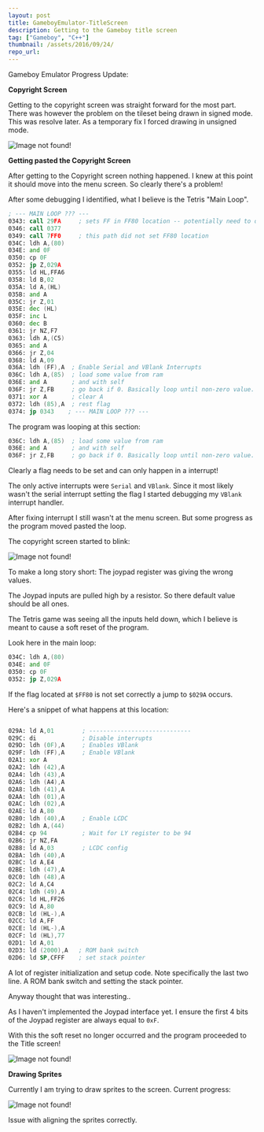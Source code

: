 ```yaml
---
layout: post
title: GameboyEmulator-TitleScreen
description: Getting to the Gameboy title screen
tag: ["Gameboy", "C++"]
thumbnail: /assets/2016/09/24/
repo_url:
---
```


Gameboy Emulator Progress Update:

**Copyright Screen**

Getting to the copyright screen was straight forward for the most part. There was however the problem on the tileset being drawn in signed mode. This was resolve later. As a temporary fix I forced drawing in unsigned mode.

![Image not found!](/assets/2016/09/24/copyright-screen.png)

**Getting pasted the Copyright Screen**

After getting to the Copyright screen nothing happened. I knew at this point it should move into the menu screen. So clearly there's a problem!

After some debugging I identified, what I believe is the Tetris "Main Loop".

```asm
; --- MAIN LOOP ??? ---
0343: call 29FA     ; sets FF in FF80 location -- potentially need to do something with joypad registers?
0346: call 0377
0349: call 7FF0     ; this path did not set FF80 location
034C: ldh A,(80)
034E: and 0F
0350: cp 0F
0352: jp Z,029A    
0355: ld HL,FFA6
0358: ld B,02
035A: ld A,(HL)
035B: and A
035C: jr Z,01
035E: dec (HL)
035F: inc L
0360: dec B
0361: jr NZ,F7
0363: ldh A,(C5)
0365: and A
0366: jr Z,04
0368: ld A,09
036A: ldh (FF),A  ; Enable Serial and VBlank Interrupts
036C: ldh A,(85)  ; load some value from ram
036E: and A       ; and with self
036F: jr Z,FB     ; go back if 0. Basically loop until non-zero value.
0371: xor A       ; clear A
0372: ldh (85),A  ; rest flag
0374: jp 0343    ; --- MAIN LOOP ??? ---
```

The program was looping at this section:

```asm
036C: ldh A,(85)  ; load some value from ram
036E: and A       ; and with self
036F: jr Z,FB     ; go back if 0. Basically loop until non-zero value.
```

Clearly a flag needs to be set and can only happen in a interrupt!

The only active interrupts were `Serial` and `VBlank`. Since it most likely wasn't the serial interrupt setting the flag I started debugging my `VBlank` interrupt handler.

After fixing interrupt I still wasn't at the menu screen. But some progress as the program moved pasted the loop.

The copyright screen started to blink:

![Image not found!](/assets/2016/09/24/copyright-blink.gif)

To make a long story short: The joypad register was giving the wrong values.

The Joypad inputs are pulled high by a resistor. So there default value should be all ones.

The Tetris game was seeing all the inputs held down, which I believe is meant to cause a soft reset of the program.

Look here in the main loop:

```asm
034C: ldh A,(80)
034E: and 0F
0350: cp 0F
0352: jp Z,029A
```

If the flag located at `$FF80` is not set correctly a jump to `$029A` occurs.

Here's a snippet of what happens at this location:

```asm

029A: ld A,01        ; -----------------------------
029C: di             ; Disable interrupts
029D: ldh (0F),A     ; Enables VBlank
029F: ldh (FF),A     ; Enable VBlank
02A1: xor A         
02A2: ldh (42),A
02A4: ldh (43),A
02A6: ldh (A4),A
02A8: ldh (41),A
02AA: ldh (01),A
02AC: ldh (02),A
02AE: ld A,80
02B0: ldh (40),A     ; Enable LCDC
02B2: ldh A,(44)
02B4: cp 94          ; Wait for LY register to be 94
02B6: jr NZ,FA
02B8: ld A,03        ; LCDC config
02BA: ldh (40),A
02BC: ld A,E4
02BE: ldh (47),A
02C0: ldh (48),A
02C2: ld A,C4
02C4: ldh (49),A
02C6: ld HL,FF26
02C9: ld A,80
02CB: ld (HL-),A
02CC: ld A,FF
02CE: ld (HL-),A
02CF: ld (HL),77
02D1: ld A,01
02D3: ld (2000),A   ; ROM bank switch
02D6: ld SP,CFFF    ; set stack pointer

```

A lot of register initialization and setup code. Note specifically the last two line. A ROM bank switch and setting the stack pointer.

Anyway thought that was interesting..

As I haven't implemented the Joypad interface yet. I ensure the first 4 bits of the Joypad register are always equal to `0xF`.

With this the soft reset no longer occurred and the program proceeded to the Title screen!

![Image not found!](/assets/2016/09/24/title-animation.gif)

**Drawing Sprites**

Currently I am trying to draw sprites to the screen. Current progress:

![Image not found!](/assets/2016/09/24/sprites.gif)

Issue with aligning the sprites correctly.

